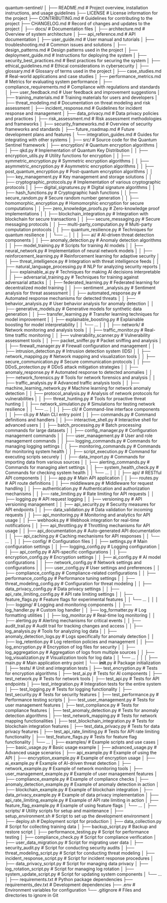 quantum-sentinel/
│
├── README.md                     # Project overview, installation instructions, and usage guidelines
├── LICENSE                       # License information for the project
├── CONTRIBUTING.md               # Guidelines for contributing to the project
├── CHANGELOG.md                  # Record of changes and updates to the project
│
├── docs/                         # Documentation files
│   ├── architecture.md           # Overview of system architecture
│   ├── api_reference.md          # API documentation
│   ├── user_guide.md             # User manual and tutorials
│   ├── troubleshooting.md         # Common issues and solutions
│   ├── design_patterns.md         # Design patterns used in the project
│   ├── deployment_guide.md        # Instructions for deploying the system
│   ├── security_best_practices.md # Best practices for securing the system
│   ├── ethical_guidelines.md      # Ethical considerations in cybersecurity
│   ├── glossary.md                # Glossary of terms used in the project
│   ├── case_studies.md            # Real-world applications and case studies
│   ├── performance_metrics.md      # Metrics for evaluating system performance
│   ├── compliance_requirements.md  # Compliance with regulations and standards
│   ├── user_feedback.md            # User feedback and improvement suggestions
│   ├── training_materials.md       # Training materials for users and developers
│   ├── threat_modeling.md          # Documentation on threat modeling and risk assessment
│   ├── incident_response.md         # Guidelines for incident response and management
│   ├── data_privacy.md             # Data privacy policies and practices
│   ├── risk_assessment.md          # Risk assessment methodologies and frameworks
│   ├── security_frameworks.md      # Overview of security frameworks and standards
│   ├── future_roadmap.md          # Future development plans and features
│   └── integration_guides.md       # Guides for integrating with other systems
│
├── src/                          # Source code for the Quantum Sentinel framework
│   ├── encryption/               # Quantum encryption algorithms
│   │   ├── qkd.py                # Implementation of Quantum Key Distribution
│   │   ├── encryption_utils.py    # Utility functions for encryption
│   │   ├── symmetric_encryption.py # Symmetric encryption algorithms
│   │   ├── asymmetric_encryption.py # Asymmetric encryption algorithms
│   │   ├── post_quantum_encryption.py # Post-quantum encryption algorithms
│   │   ├── key_management.py      # Key management and storage solutions
│   │   ├── cryptographic_protocols.py # Implementation of various cryptographic protocols
│   │   ├── digital_signatures.py   # Digital signature algorithms
│   │   ├── hash_functions.py       # Cryptographic hash functions
│   │   ├── secure_random.py        # Secure random number generation
│   │   ├── homomorphic_encryption.py # Homomorphic encryption for secure computations
│   │   ├── zero_knowledge_proofs.py # Zero-knowledge proof implementations
│   │   ├── blockchain_integration.py # Integration with blockchain for secure transactions
│   │   ├── secure_messaging.py      # Secure messaging protocols
│   │   ├── multi-party_computation.py # Multi-party computation protocols
│   │   ├── quantum_resilience.py     # Techniques for quantum resilience
│   │   └── ...
│   │
│   ├── ai/                       # AI-driven threat detection components
│   │   ├── anomaly_detection.py   # Anomaly detection algorithms
│   │   ├── model_training.py      # Scripts for training AI models
│   │   ├── neural_network.py      # Implementation of neural network models
│   │   ├── reinforcement_learning.py # Reinforcement learning for adaptive security
│   │   ├── threat_intelligence.py  # Integration with threat intelligence feeds
│   │   ├── natural_language_processing.py # NLP for analyzing security reports
│   │   ├── explainable_ai.py      # Techniques for making AI decisions interpretable
│   │   ├── adversarial_training.py # Techniques for training against adversarial attacks
│   │   ├── federated_learning.py   # Federated learning for decentralized model training
│   │   ├── sentiment _analysis.py    # Sentiment analysis for threat assessment
│   │   ├── automated_response.py    # Automated response mechanisms for detected threats
│   │   ├── behavior_analysis.py      # User behavior analysis for anomaly detection
│   │   ├── generative_models.py      # Generative models for synthetic data generation
│   │   ├── transfer_learning.py      # Transfer learning techniques for model improvement
│   │   ├── explainable_boosting.py   # Explainable boosting for model interpretability
│   │   └── ...
│   │
│   ├── network/                  # Network monitoring and analysis tools
│   │   ├── traffic_monitor.py     # Real-time traffic monitoring
│   │   ├── vulnerability_scanner.py # Vulnerability assessment tools
│   │   ├── packet_sniffer.py      # Packet sniffing and analysis
│   │   ├── firewall_manager.py     # Firewall configuration and management
│   │   ├── intrusion_detection.py   # Intrusion detection system (IDS)
│   │   ├── network_mapping.py       # Network mapping and visualization tools
│   │   ├── secure_communication.py  # Secure communication protocols
│   │   ├── DDoS_protection.py       # DDoS attack mitigation strategies
│   │   ├── anomaly_response.py       # Automated response to detected anomalies
│   │   ├── network_forensics.py      # Tools for network forensics and analysis
│   │   ├── traffic_analysis.py       # Advanced traffic analysis tools
│   │   ├── machine_learning_network.py # Machine learning for network anomaly detection
│   │   ├── protocol_analysis.py      # Analysis of network protocols for vulnerabilities
│   │   ├── threat_hunting.py         # Tools for proactive threat hunting
│   │   ├── network_simulation.py      # Simulations for testing network resilience
│   │   └── ...
│   │
│   ├── cli/                      # Command-line interface components
│   │   ├── cli.py                # Main CLI entry point
│   │   ├── commands.py           # Command definitions and handlers
│   │   ├── interactive_shell.py   # Interactive shell for advanced users
│   │   ├── batch_processing.py     # Batch processing commands for large datasets
│   │   ├── config_manager.py       # Configuration management commands
│   │   ├── user_management.py       # User and role management commands
│   │   ├── logging_commands.py      # Commands for managing logging settings
│   │   ├── monitoring_commands.py    # Commands for monitoring system health
│   │   ├── script_execution.py      # Command for executing scripts securely
│   │   ├── data_import.py          # Commands for importing data from various sources
│   │   ├── alerting_commands.py     # Commands for managing alert settings
│   │   ├── system_health_check.py   # Commands for checking system health
│   │   └── ...
│   │
│   ├── api/                      # RESTful API components
│   │   ├── app.py                # Main API application
│   │   ├── routes.py             # API route definitions
│   │   ├── middleware.py          # Middleware for request handling
│   │   ├── authentication.py      # Authentication and authorization mechanisms
│   │   ├── rate_limiting.py       # Rate limiting for API requests
│   │   ├── logging.py             # API request logging
│   │   ├── versioning.py          # API versioning management
│   │   ├── api_security.py        # Security measures for API endpoints
│   │   ├── data_validation.py      # Data validation for incoming requests
│   │   ├── api_monitoring.py      # Monitoring and analytics for API usage
│   │   ├── webhooks.py            # Webhook integration for real-time notifications
│   │   ├── api_throttling.py      # Throttling mechanisms for API usage
│   │   ├── api_documentation.py    # Auto-generated API documentation
│   │   ├── api_caching.py         # Caching mechanisms for API responses
│   │   └── ...
│   │
│   ├── config/                   # Configuration files
│   │   ├── settings.py           # Main configuration settings
│   │   ├── logging_config.py      # Logging configuration
│   │   ├── api_config.py          # API-specific configurations
│   │   ├── encryption_config.py    # Encryption settings
│   │   ├── ai_config.py            # AI model configurations
│   │   ├── network_config.py       # Network settings and configurations
│   │   ├── user_config.py          # User settings and preferences
│   │   ├── compliance_config.py     # Compliance-related configurations
│   │   ├── performance_config.py    # Performance tuning settings
│   │   ├── threat_modeling_config.py # Configuration for threat modeling
│   │   ├── data_privacy_config.py   # Data privacy settings
│   │   ├── api_rate_limiting_config.py # API rate limiting settings
│   │   ├── feature_flags.py         # Feature flags for experimental features
│   │   └── ...
│   │
│   ├── logging/                  # Logging and monitoring components
│   │   ├── log_handler.py         # Custom log handler
│   │   ├── log_formatter.py       # Log formatting utilities
│   │   ├── log_monitor.py         # Real-time log monitoring
│   │   ├── alerting.py            # Alerting mechanisms for critical events
│   │   ├── audit_trail.py         # Audit trail for tracking changes and access
│   │   ├── log_analysis.py         # Tools for analyzing log data
│   │   ├── anomaly_detection_logs.py # Logs specifically for anomaly detection
│   │   ├── log_retention.py        # Log retention policies and management
│   │   ├── log_encryption.py       # Encryption of log files for security
│   │   ├── log_aggregation.py      # Aggregation of logs from multiple sources
│   │   ├── log_visualization.py    # Visualization tools for log data
│   │   └── ...
│   │
│   ├── main.py                   # Main application entry point
│   └── __init__.py               # Package initialization
│
├── tests/                        # Unit and integration tests
│   ├── test_encryption.py        # Tests for encryption algorithms
│   ├── test_ai.py                # Tests for AI components
│   ├── test_network.py           # Tests for network tools
│   ├── test_api.py               # Tests for API endpoints
│   ├── test_integration.py        # Integration tests for the entire system
│   ├── test_logging.py            # Tests for logging functionality
│   ├── test_security.py           # Tests for security features
│   ├── test_performance.py        # Performance testing scripts
│   ├── test_user_management.py    # Tests for user management features
│   ├── test_compliance.py         # Tests for compliance features
│   ├── test_anomaly_detection.py   # Tests for anomaly detection algorithms
│   ├── test_network_mapping.py     # Tests for network mapping functionalities
│   ├── test_blockchain_integration.py # Tests for blockchain integration features
│   ├── test_data_privacy.py       # Tests for data privacy features
│   ├── test_api_rate_limiting.py   # Tests for API rate limiting functionality
│   ├── test_feature_flags.py       # Tests for feature flag functionality
│   └── ...
│
├── examples/                     # Example scripts and use cases
│   ├── basic_usage.py            # Basic usage example
│   ├── advanced_usage.py         # Advanced usage scenarios
│   ├── api_example.py            # Example of using the API
│   ├── encryption_example.py      # Example of encryption usage
│   ├── ai_example.py              # Example of AI-driven threat detection
│   ├── network_example.py         # Example of network monitoring tools
│   ├── user_management_example.py  # Example of user management features
│   ├── compliance_example.py       # Example of compliance checks
│   ├── anomaly_detection_example.py # Example of anomaly detection in action
│   ├── blockchain_example.py       # Example of blockchain integration
│   ├── data_privacy_example.py     # Example of data privacy implementation
│   ├── api_rate_limiting_example.py # Example of API rate limiting in action
│   ├── feature_flag_example.py      # Example of using feature flags
│   └── ...
│
├── scripts/                      # Utility scripts for setup and maintenance
│   ├── setup_environment.sh       # Script to set up the development environment
│   ├── deploy.sh                 # Deployment script for production
│   ├── data_collection.py         # Script for collecting training data
│   ├── backup_script.py           # Backup and restore script
│   ├── performance_testing.py      # Script for performance testing
│   ├── compliance_check.py        # Script for compliance verification
│   ├── user_data_migration.py    # Script for migrating user data
│   ├── security_audit.py          # Script for conducting security audits
│   ├── threat_modeling_script.py   # Script for conducting threat modeling
│   ├── incident_response_script.py  # Script for incident response procedures
│   ├── data_privacy_script.py      # Script for managing data privacy
│   ├── log_rotation_script.py      # Script for managing log rotation
│   ├── system_update_script.py     # Script for updating system components
│   └── ...
│
├── requirements.txt               # Python package dependencies
├── requirements_dev.txt           # Development dependencies
├── .env                           # Environment variables for configuration
└── .gitignore                     # Files and directories to ignore in Git
